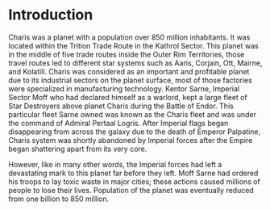 # Introduction

Charis was a planet with a population over 850 million inhabitants.
It was located within the Trition Trade Route in the Kathrol Sector.
This planet was in the middle of five trade routes inside the Outer Rim Territories, those travel routes led to different star systems such as Aaris, Corjain, Ott, Mairne, and Kolatill.
Charis was considered as an important and profitable planet due to its industrial sectors on the planet surface, most of those factories were specialized in manufacturing technology.
Kentor Sarne, Imperial Sector Moff who had declared himself as a warlord, kept a large fleet of Star Destroyers above planet Charis during the Battle of Endor.
This particular fleet Sarne owned was known as the Charis fleet and was under the command of Admiral Pertaal Logris.
After Imperial flags began disappearing from across the galaxy due to the death of Emperor Palpatine, Charis system was shortly abandoned by Imperial forces after the Empire began shattering apart from its very core.

However, like in many other words, the Imperial forces had left a devastating mark to this planet far before they left.
Moff Sarne had ordered his troops to lay toxic waste in major cities; these actions caused millions of people to lose their lives.
Population of the planet was eventually reduced from one billion to 850 million.
